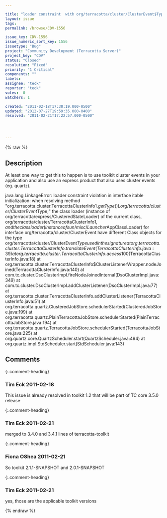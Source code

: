 ```yaml
---

title: "loader constraint  with org/terracotta/cluster/ClusterEvent$Type "
layout: issue
tags: 
permalink: /browse/CDV-1556

issue_key: CDV-1556
issue_numeric_sort_key: 1556
issuetype: "Bug"
project: "Community Development (Terracotta Server)"
project_key: "CDV"
status: "Closed"
resolution: "Fixed"
priority: "1 Critical"
components: ""
labels: 
assignee: "teck"
reporter: "teck"
votes:  0
watchers: 1

created: "2011-02-18T17:30:19.000-0500"
updated: "2012-07-27T19:59:35.000-0400"
resolved: "2011-02-21T17:22:57.000-0500"




---
```


{% raw %}

## Description

<div markdown="1" class="description">

At least one way to get this to happen is to use toolkit cluster events in your application and also use an express product that also uses cluster events (eg. quartz). 

java.lang.LinkageError: loader constraint violation in interface itable initialization: when resolving method "org.terracotta.cluster.TerracottaClusterInfo$1.getType()Lorg/terracotta/cluster/ClusterEvent$Type;" the class loader (instance of org/terracotta/express/ClusteredStateLoader) of the current class, org/terracotta/cluster/TerracottaClusterInfo$1, and the class loader (instance of sun/misc/Launcher$AppClassLoader) for interface org/terracotta/cluster/ClusterEvent have different Class objects for the type org/terracotta/cluster/ClusterEvent$Type used in the signature
        at org.terracotta.cluster.TerracottaClusterInfo.translateEvent(TerracottaClusterInfo.java:39)
        at org.terracotta.cluster.TerracottaClusterInfo.access$100(TerracottaClusterInfo.java:18)
        at org.terracotta.cluster.TerracottaClusterInfo$ClusterListenerWrapper.nodeJoined(TerracottaClusterInfo.java:140)
        at com.tc.cluster.DsoClusterImpl.fireNodeJoinedInternal(DsoClusterImpl.java:349)
        at com.tc.cluster.DsoClusterImpl.addClusterListener(DsoClusterImpl.java:77)
        at org.terracotta.cluster.TerracottaClusterInfo.addClusterListener(TerracottaClusterInfo.java:51)
        at org.terracotta.quartz.ClusteredJobStore.schedulerStarted(ClusteredJobStore.java:199)
        at org.terracotta.quartz.PlainTerracottaJobStore.schedulerStarted(PlainTerracottaJobStore.java:194)
        at org.terracotta.quartz.TerracottaJobStore.schedulerStarted(TerracottaJobStore.java:225)
        at org.quartz.core.QuartzScheduler.start(QuartzScheduler.java:494)
        at org.quartz.impl.StdScheduler.start(StdScheduler.java:143)


</div>

## Comments


{:.comment-heading}
### **Tim Eck** <span class="date">2011-02-18</span>

<div markdown="1" class="comment">

This issue is already resolved in toolkit 1.2 that will be part of TC core 3.5.0 release

</div>


{:.comment-heading}
### **Tim Eck** <span class="date">2011-02-21</span>

<div markdown="1" class="comment">

merged to 3.4.0 and 3.4.1 lines of terracotta-toolkit

</div>


{:.comment-heading}
### **Fiona OShea** <span class="date">2011-02-21</span>

<div markdown="1" class="comment">

So toolkit 2.1.1-SNAPSHOT and 2.0.1-SNAPSHOT

</div>


{:.comment-heading}
### **Tim Eck** <span class="date">2011-02-21</span>

<div markdown="1" class="comment">

yes, those are the applicable toolkit versions

</div>



{% endraw %}
